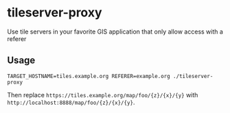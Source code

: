 # tileserver-proxy

Use tile servers in your favorite GIS application that only allow access with a referer

## Usage

```
TARGET_HOSTNAME=tiles.example.org REFERER=example.org ./tileserver-proxy
```

Then replace `https://tiles.example.org/map/foo/{z}/{x}/{y}` with `http://localhost:8888/map/foo/{z}/{x}/{y}`.
